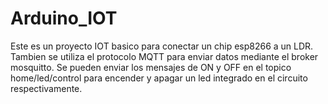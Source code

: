 # Arduino_IOT

Este es un proyecto IOT basico para conectar un chip esp8266 a un LDR. Tambien se utiliza el protocolo MQTT para enviar datos mediante el broker mosquitto. Se pueden enviar los mensajes de ON y OFF en el topico home/led/control para encender y apagar un led integrado en el circuito respectivamente.    
